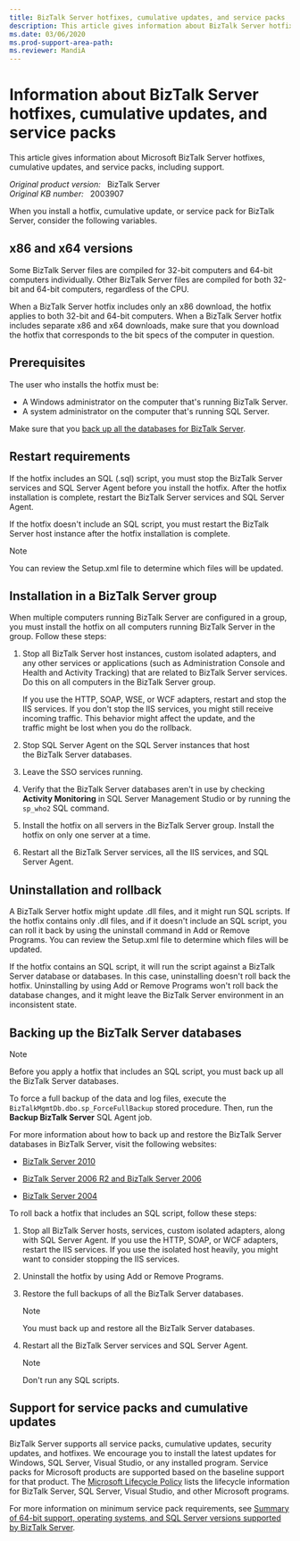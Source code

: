 ```yaml
---
title: BizTalk Server hotfixes, cumulative updates, and service packs
description: This article gives information about BizTalk Server hotfixes, cumulative updates, and service packs, including support.
ms.date: 03/06/2020
ms.prod-support-area-path: 
ms.reviewer: MandiA
---
```

# Information about BizTalk Server hotfixes, cumulative updates, and service packs

This article gives information about Microsoft BizTalk Server hotfixes, cumulative updates, and service packs, including support.

_Original product version:_ &nbsp; BizTalk Server  
_Original KB number:_ &nbsp; 2003907

When you install a hotfix, cumulative update, or service pack for BizTalk Server, consider the following variables.

## x86 and x64 versions

Some BizTalk Server files are compiled for 32-bit computers and 64-bit computers individually. Other BizTalk Server files are compiled for both 32-bit and 64-bit computers, regardless of the CPU. 

When a BizTalk Server hotfix includes only an x86 download, the hotfix applies to both 32-bit and 64-bit computers. When a BizTalk Server hotfix includes separate x86 and x64 downloads, make sure that you download the hotfix that corresponds to the bit specs of the computer in question.

## Prerequisites

The user who installs the hotfix must be:

- A Windows administrator on the computer that's running BizTalk Server.
- A system administrator on the computer that's running SQL Server.

Make sure that you [back up all the databases for BizTalk Server](#backing-up-the-biztalk-server-databases).

## Restart requirements

If the hotfix includes an SQL (.sql) script, you must stop the BizTalk Server services and SQL Server Agent before you install the hotfix. After the hotfix installation is complete, restart the BizTalk Server services and SQL Server Agent.

If the hotfix doesn't include an SQL script, you must restart the BizTalk Server host instance after the hotfix installation is complete.

> [!NOTE]
> You can review the Setup.xml file to determine which files will be updated.

## Installation in a BizTalk Server group

When multiple computers running BizTalk Server are configured in a group, you must install the hotfix on all computers running BizTalk Server in the group. Follow these steps:

1. Stop all BizTalk Server host instances, custom isolated adapters, and any other services or applications (such as Administration Console and Health and Activity Tracking) that are related to BizTalk Server services. Do this on all computers in the BizTalk Server group. 

   If you use the HTTP, SOAP, WSE, or WCF adapters, restart and stop the IIS services. If you don't stop the IIS services, you might still receive incoming traffic. This behavior might affect the update, and the traffic might be lost when you do the rollback.
2. Stop SQL Server Agent on the SQL Server instances that host the BizTalk Server databases.
3. Leave the SSO services running.
4. Verify that the BizTalk Server databases aren't in use by checking **Activity Monitoring** in SQL Server Management Studio or by running the `sp_who2` SQL command.
5. Install the hotfix on all servers in the BizTalk Server group. Install the hotfix on only one server at a time.
6. Restart all the BizTalk Server services, all the IIS services, and SQL Server Agent.

## Uninstallation and rollback

A BizTalk Server hotfix might update .dll files, and it might run SQL scripts. If the hotfix contains only .dll files, and if it doesn't include an SQL script, you can roll it back by using the uninstall command in Add or Remove Programs. You can review the Setup.xml file to determine which files will be updated.

If the hotfix contains an SQL script, it will run the script against a BizTalk Server database or databases. In this case, uninstalling doesn't roll back the hotfix. Uninstalling by using Add or Remove Programs won't roll back the database changes, and it might leave the BizTalk Server environment in an inconsistent state.

## Backing up the BizTalk Server databases

> [!NOTE]
> Before you apply a hotfix that includes an SQL script, you must back up all the BizTalk Server databases.

To force a full backup of the data and log files, execute the `BizTalkMgmtDb.dbo.sp_ForceFullBackup` stored procedure. Then, run the **Backup BizTalk Server** SQL Agent job.

For more information about how to back up and restore the BizTalk Server databases in BizTalk Server, visit the following websites:

- [BizTalk Server 2010](https://www.microsoft.com/download/details.aspx?id=56420)

- [BizTalk Server 2006 R2 and BizTalk Server 2006](https://www.microsoft.com/download/details.aspx?id=56495)

- [BizTalk Server 2004](https://www.microsoft.com/download/details.aspx?id=56488)

To roll back a hotfix that includes an SQL script, follow these steps:

1. Stop all BizTalk Server hosts, services, custom isolated adapters, along with SQL Server Agent. If you use the HTTP, SOAP, or WCF adapters, restart the IIS services. If you use the isolated host heavily, you might want to consider stopping the IIS services.
2. Uninstall the hotfix by using Add or Remove Programs.
3. Restore the full backups of all the BizTalk Server databases.

    > [!NOTE]
    > You must back up and restore all the BizTalk Server databases.
4. Restart all the BizTalk Server services and SQL Server Agent.

    > [!NOTE]
    > Don't run any SQL scripts.

## Support for service packs and cumulative updates

BizTalk Server supports all service packs, cumulative updates, security updates, and hotfixes. We encourage you to install the latest updates for Windows, SQL Server, Visual Studio, or any installed program. Service packs for Microsoft products are supported based on the baseline support for that product. The [Microsoft Lifecycle Policy](https://support.microsoft.com/gp/lifeselectindex) lists the lifecycle information for BizTalk Server, SQL Server, Visual Studio, and other Microsoft programs.

For more information on minimum service pack requirements, see [Summary of 64-bit support, operating systems, and SQL Server versions supported by BizTalk Server](https://support.microsoft.com/kb/926628).
